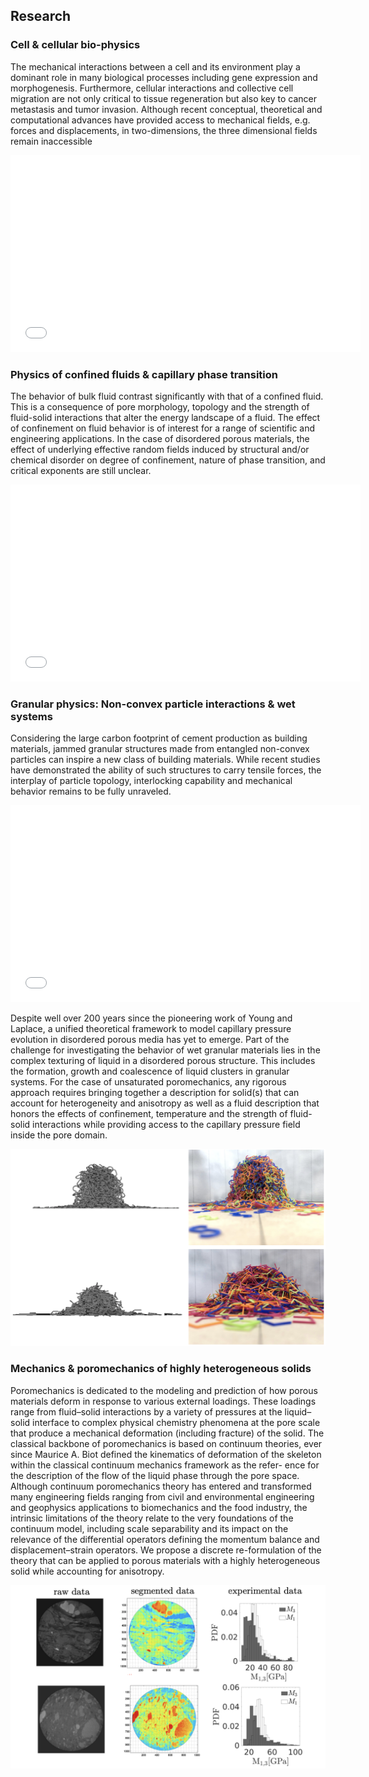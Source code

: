 ## Research

### Cell & cellular bio-physics

The mechanical interactions between a cell and its environment play a dominant role in many biological processes including gene expression and morphogenesis. Furthermore, cellular interactions and collective cell migration are not only critical to tissue regeneration but also key to cancer metastasis and tumor invasion. Although recent conceptual, theoretical and computational advances have provided access to mechanical fields, e.g. forces and displacements, in two-dimensions, the three dimensional fields remain inaccessible

<iframe width="560" height="315" src="/movies/substrate.mp4" frameborder="0" allowfullscreen></iframe>

### Physics of confined fluids & capillary phase transition

The behavior of bulk fluid contrast significantly with that of a confined fluid. This is a consequence of pore morphology, topology and the strength of fluid-solid interactions that alter the energy landscape of a fluid. The effect of confinement on fluid behavior is of interest for a range of scientific and engineering applications. In the case of disordered porous materials, the effect of underlying effective random fields induced by structural and/or chemical disorder on degree of confinement, nature of phase transition, and critical exponents are still unclear.

<iframe width="560" height="315" src="/movies/xsec.mp4" frameborder="0" allowfullscreen></iframe>

### Granular physics: Non-convex particle interactions & wet systems

Considering the large carbon footprint of cement production as building materials, jammed granular structures made from entangled non-convex particles can inspire a new class of building materials. While recent studies have demonstrated the ability of such structures to carry tensile forces, the interplay of particle topology, interlocking capability and mechanical behavior remains to be fully unraveled.

<iframe width="560" height="315" src="/movies/Ng500s.mov" frameborder="0" allowfullscreen></iframe>

Despite well over 200 years since the pioneering work of Young and Laplace, a unified theoretical framework to model capillary pressure evolution in disordered porous media has yet to emerge. Part of the challenge for investigating the behavior of wet granular materials lies in the complex texturing of liquid in a disordered porous structure. This includes the formation, growth and coalescence of liquid clusters in granular systems. For the case of unsaturated poromechanics, any rigorous approach requires bringing together a description for solid(s) that can account for heterogeneity and anisotropy as well as a fluid description that honors the effects of confinement, temperature and the strength of fluid-solid interactions while providing access to the capillary pressure field inside the pore domain.

<img src="images/entangled.png" width="560" height="315">


### Mechanics & poromechanics of highly heterogeneous solids
Poromechanics is dedicated to the modeling and prediction of how porous materials deform in response to various external loadings. These loadings range from fluid–solid interactions by a variety of pressures at the liquid–solid interface to complex physical chemistry phenomena at the pore scale that produce a mechanical deformation (including fracture) of the solid. The classical backbone of poromechanics is based on continuum theories, ever since Maurice A. Biot defined the kinematics of deformation of the skeleton within the classical continuum mechanics framework as the refer- ence for the description of the flow of the liquid phase through the pore space. Although continuum poromechanics theory has entered and transformed many engineering fields ranging from civil and environmental engineering and geophysics applications to biomechanics and the food industry, the intrinsic limitations of the theory relate to the very foundations of the continuum model, including scale separability and its impact on the relevance of the differential operators defining the momentum balance and displacement–strain operators. We propose a discrete re-formulation of the theory that can be applied to porous materials with a highly heterogeneous solid while accounting for anisotropy.

<img src="images/mechanics.png?raw=true"/>

